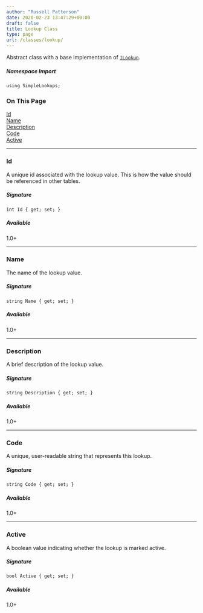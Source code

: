 ```yaml
---
author: "Russell Patterson"
date: 2020-02-23 13:47:29+00:00
draft: false
title: Lookup Class
type: page
url: /classes/lookup/
---
```


Abstract class with a base implementation of [```ILookup```](/interfaces/ilookup/).
##### Namespace Import

    using SimpleLookups;

### On This Page
[Id](#id)  
[Name](#name)  
[Description](#description)  
[Code](#code)  
[Active](#active)

---
### Id
A unique id associated with the lookup value. This is how the value should be referenced in other tables.
##### Signature
    int Id { get; set; }
##### Available
1.0+

---
### Name
The name of the lookup value.
##### Signature
    string Name { get; set; }
##### Available
1.0+

---
### Description
A brief description of the lookup value.
##### Signature
    string Description { get; set; }
##### Available
1.0+

---
### Code
A unique, user-readable string that represents this lookup.
##### Signature
    string Code { get; set; }
##### Available
1.0+

---
### Active
A boolean value indicating whether the lookup is marked active.
##### Signature
    bool Active { get; set; }
##### Available
1.0+
